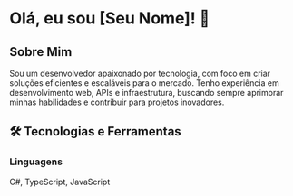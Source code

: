 # Olá, eu sou [Seu Nome]! 👋

## Sobre Mim
Sou um desenvolvedor apaixonado por tecnologia, com foco em criar soluções eficientes e escaláveis para o mercado. Tenho experiência em desenvolvimento web, APIs e infraestrutura, buscando sempre aprimorar minhas habilidades e contribuir para projetos inovadores.

## 🛠️ Tecnologias e Ferramentas

### Linguagens
C#, TypeScript, JavaScript

